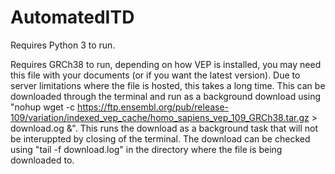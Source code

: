 # AutomatedITD



Requires Python 3 to run. 

Requires GRCh38 to run, depending on how VEP is installed, you may need this file with your documents (or if you want the latest version). Due to server limitations where the file is hosted, this takes a long time. This can be downloaded through the terminal and run as a background download using "nohup wget -c https://ftp.ensembl.org/pub/release-109/variation/indexed_vep_cache/homo_sapiens_vep_109_GRCh38.tar.gz > download.og &". This runs the download as a background task that will not be interuppted by closing of the terminal. The download can be checked using "tail -f download.log" in the directory where the file is being downloaded to. 
